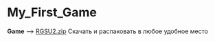 # My_First_Game
**Game** --> [RGSU2.zip](https://drive.google.com/file/d/12ZDJXLs4dy4EViYrsjeeMvpDJzk05KX3/view?usp=sharing)
Скачать и распаковать в любое удобное место
